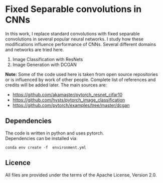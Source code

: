 # Fixed Separable convolutions in CNNs
In this work, I replace standard convolutions with fixed separable convolutions in several popular neural networks. I study how these modifications influence performance of CNNs. Several different domains and networks are tried here.
1) Image Classification with ResNets  
2) Image Generation with DCGAN  

**Note:** Some of the code used here is taken from open source repositories or is influenced by work of other people. 
Complete list of references and credits will be added later.
The main sources are:
- https://github.com/akamaster/pytorch_resnet_cifar10
- https://github.com/hysts/pytorch_image_classification
- https://github.com/pytorch/examples/tree/master/dcgan


## Dependencies
The code is written in python and uses pytorch.  
Dependencies can be installed via:
```
conda env create -f  environment.yml
```

## Licence

All files are provided under the terms of the Apache License, Version 2.0.
